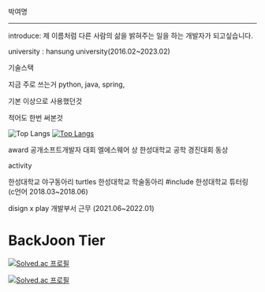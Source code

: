 
박여명
<hr>

introduce:
제 이름처럼 다른 사람의 삶을 밝혀주는 일을 하는 개발자가 되고싶습니다.

university :
hansung university(2016.02~2023.02)

기술스택

지금 주로 쓰는거
python, java, spring, 

기본 이상으로 사용했던것

적어도 한번 써본것
  
  
![Top Langs](https://github-readme-stats.vercel.app/api?username=parkyeomyeong&layout=compact&theme=tokyonight)
[![Top Langs](https://github-readme-stats.vercel.app/api/top-langs/?username=parkyeomyeong&layout=compact&theme=dracula)](https://github.com/metleeha)
  

award
공개소프트개발자 대회 엘에스웨어 상
한성대학교 공학 경진대회 동상

activity

한성대학교 야구동아리 turtles
한성대학교 학술동아리 #include
한성대학교 튜터링 (c언어 2018.03~2018.06)

disign x play 개발부서 근무 (2021.06~2022.01)



# BackJoon Tier
<!-- BOX -->
[![Solved.ac 프로필](http://mazassumnida.wtf/api/v2/generate_badge?boj=qkrduaud)](https://solved.ac/qkrduaud)

<!-- MINI -->
[![Solved.ac 프로필](http://mazassumnida.wtf/api/mini/generate_badge?boj=qkrduaud)](https://solved.ac/qkrduaud)
